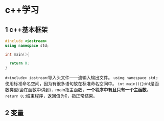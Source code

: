 # c++学习
## 1 c++基本框架
````c++
#include <iostream>
using namespace std;

int main(){

  return 0;
}
````
`#<include> iostream`:导入头文件<iostream>——流输入输出文件。
`using namespace std;`:使用标准命名空间，因为有很多语句放在标准命名空间中。
`int main(){}`:int是函数类型(会在函数中讲到)，main指主函数，**一个程序中有且只有一个主函数**。
`return 0;`:结束程序，返回值为0，指正常结束。
## 2 变量

